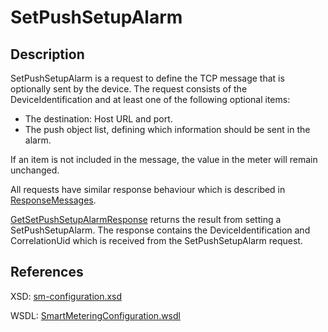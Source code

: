 <!--
SPDX-FileCopyrightText: Contributors to the GXF project

SPDX-License-Identifier: Apache-2.0
-->

# SetPushSetupAlarm

## Description

SetPushSetupAlarm is a request to define the TCP message that is optionally sent by the device. The request consists of the DeviceIdentification and at least one of the following optional items:
- The destination: Host URL and port.
- The push object list, defining which information should be sent in the alarm.

If an item is not included in the message, the value in the meter will remain unchanged.

All requests have similar response behaviour which is described in [ResponseMessages](../../responsemessages.md).

[GetSetPushSetupAlarmResponse](getsetpushsetupalarmresponse.md) returns the result from setting a SetPushSetupAlarm. The response contains the DeviceIdentification and CorrelationUid which is received from the SetPushSetupAlarm request.

## References

XSD: [sm-configuration.xsd](https://github.com/OSGP/open-smart-grid-platform/blob/development/osgp/shared/osgp-ws-smartmetering/src/main/resources/schemas/sm-configuration.xsd)

WSDL: [SmartMeteringConfiguration.wsdl](https://github.com/OSGP/open-smart-grid-platform/blob/development/osgp/shared/osgp-ws-smartmetering/src/main/resources/SmartMeteringConfiguration.wsdl)


